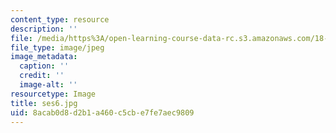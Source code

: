 ```yaml
---
content_type: resource
description: ''
file: /media/https%3A/open-learning-course-data-rc.s3.amazonaws.com/18-s097-applied-category-theory-january-iap-2019/8acab0d8d2b1a460c5cbe7fe7aec9809_ses6.jpg
file_type: image/jpeg
image_metadata:
  caption: ''
  credit: ''
  image-alt: ''
resourcetype: Image
title: ses6.jpg
uid: 8acab0d8-d2b1-a460-c5cb-e7fe7aec9809
---
```

